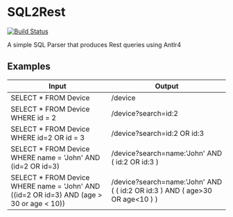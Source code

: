 # SQL2Rest

[![Build Status](https://travis-ci.org/vepo/sql2rest.svg?branch=master)](https://travis-ci.org/vepo/sql2rest)

A simple SQL Parser that produces Rest queries using Antlr4

## Examples

| Input                                                                                    | Output                                                                       |
|------------------------------------------------------------------------------------------|------------------------------------------------------------------------------|
| SELECT * FROM Device                                                                     | /device                                                                      |
| SELECT * FROM Device WHERE id = 2                                                        | /device?search=id:2                                                          |
| SELECT * FROM Device WHERE id=2 OR id = 3                                                | /device?search=id:2 OR id:3                                                  |
| SELECT * FROM Device WHERE name = 'John' AND (id=2 OR id=3)                              | /device?search=name:'John' AND ( id:2 OR id:3 )                              |
| SELECT * FROM Device WHERE name = 'John' AND ((id=2 OR id=3) AND (age > 30 or age < 10)) | /device?search=name:'John' AND ( ( id:2 OR id:3 ) AND ( age>30 OR age<10 ) ) |
